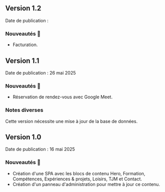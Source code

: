 ## Version 1.2

Date de publication : 

### Nouveautés 🚀
- Facturation.

## Version 1.1

Date de publication : 26 mai 2025

### Nouveautés 🚀
- Réservation de rendez-vous avec Google Meet.

### Notes diverses
Cette version nécessite une mise à jour de la base de données.

## Version 1.0

Date de publication : 16 mai 2025

### Nouveautés 🚀
- Création d'une SPA avec les blocs de contenu Hero, Formation, Compétences, Expériences & projets, Loisirs, TJM et Contact.
- Création d'un panneau d'administration pour mettre à jour ce contenu.

